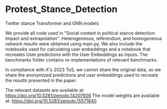 # Protest_Stance_Detection
Twitter stance Transformer and GNN models

We provide all code used in "Social context in political stance detection: Impact and extrapolation". Heterogeneous, referendum, and homogeneous network results were obtained using main.py. We also include the notebooks used for calculating user embeddings and a notebook that recreates User predictions with the User Embeddings as inputs. The benchmarks folder contains re-implementations of relevant benchmarks.

In compliance with X's 2023 ToS, we cannot share the original data, so we share the anonymized predictions and user embeddings used to recreate the results presented in the paper. 

The relevant datasets are available at: https://doi.org/10.5281/zenodo.14207926
The model weights are available at: https://doi.org/10.5281/zenodo.15571840
